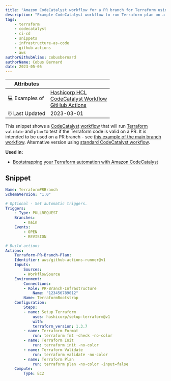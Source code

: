 ```yaml
---
title: "Amazon CodeCatalyst workflow for a PR branch for Terraform using GitHub Actions"
description: "Example CodeCatalyst workflow to run Terraform plan on a PR branch using GitHub Actions."
tags:
    - terraform
    - codecatalyst
    - ci-cd
    - snippets
    - infrastructure-as-code
    - github-actions
    - aws
authorGithubAlias: cobusbernard
authorName: Cobus Bernard
date: 2023-05-05
---
```


| Attributes             |                                                                 |
|------------------------|-----------------------------------------------------------------|
| 💻 Examples of      | [Hashicorp HCL](https://github.com/hashicorp/hcl) <br> [CodeCatalyst Workflow](https://docs.aws.amazon.com/codecatalyst/latest/userguide/workflow-reference.html?sc_channel=el&sc_campaign=devopswave&sc_content=snp_tf_cc_gh_pr&sc_geo=mult&sc_country=mult&sc_outcome=acq) <br> [GitHub Actions](https://docs.aws.amazon.com/codecatalyst/latest/userguide/github-action-ref.html?sc_channel=el&sc_campaign=devopswave&sc_content=snp_tf_cc_gh_pr&sc_geo=mult&sc_country=mult&sc_outcome=acq)|
| ⏰ Last Updated        | 2023-03-01                                                      |

This snippet shows a [CodeCatalyst](https://codecatalyst.aws/?sc_channel=el&sc_campaign=devopswave&sc_content=snp_tf_cc_gh_pr&sc_geo=mult&sc_country=mult&sc_outcome=acq) [workflow](https://docs.aws.amazon.com/codecatalyst/latest/userguide/workflow-reference.html?sc_channel=el&sc_campaign=devopswave&sc_content=snp_tf_cc_gh_pr&sc_geo=mult&sc_country=mult&sc_outcome=acq) that will run [Terraform](https://terraform.io) `validate` and `plan` to test if the Terraform code is valid on a PR. It is intended to be used on a PR branch - see [this example of the main branch workflow](./terraform-codecatalyst-workflow/). Alternative version using [standard CodeCatalyst workflow](./terraform-codecatalyst-workflow-PR-branch/).

**Used in:**

* [Bootstrapping your Terraform automation with Amazon CodeCatalyst](../../tutorials/bootstrapping-terraform-automation-amazon-codecatalyst)

## Snippet

```yaml
Name: TerraformPRBranch
SchemaVersion: "1.0"

# Optional - Set automatic triggers.
Triggers:
    - Type: PULLREQUEST
    Branches:
        - main
    Events:
        - OPEN
        - REVISION

# Build actions
Actions:
    Terraform-PR-Branch-Plan:
    Identifier: aws/github-actions-runner@v1
    Inputs:
        Sources:
        - WorkflowSource
    Environment:
        Connections:
        - Role: PR-Branch-Infrastructure
            Name: "123456789012"
        Name: TerraformBootstrap
    Configuration:
        Steps:
        - name: Setup Terraform
            uses: hashicorp/setup-terraform@v1
            with:
            terraform_version: 1.3.7
        - name: Terraform Format
            run: terraform fmt -check -no-color
        - name: Terraform Init
            run: terraform init -no-color
        - name: Terraform Validate
            run: terraform validate -no-color
        - name: Terraform Plan
            run: terraform plan -no-color -input=false
    Compute:
        Type: EC2
```
